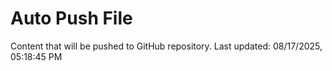 # Auto Push File

Content that will be pushed to GitHub repository.
Last updated: 08/17/2025, 05:18:45 PM